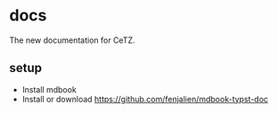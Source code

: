 # docs

The new documentation for CeTZ.

## setup
- Install mdbook
- Install or download https://github.com/fenjalien/mdbook-typst-doc